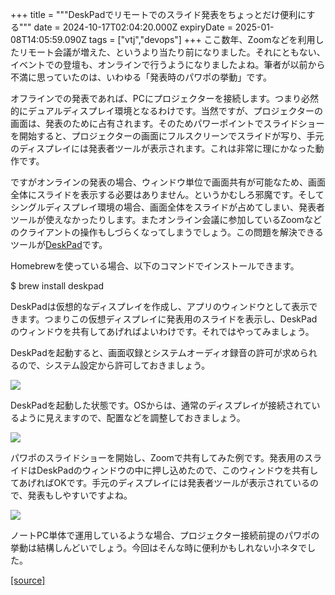 +++
title = """DeskPadでリモートでのスライド発表をちょっとだけ便利にする"""
date = 2024-10-17T02:04:20.000Z
expiryDate = 2025-01-08T14:05:59.090Z
tags = ["vtj","devops"]
+++
ここ数年、Zoomなどを利用したリモート会議が増えた、というより当たり前になりました。それにともない、イベントでの登壇も、オンラインで行うようになりましたよね。筆者が以前から不満に思っていたのは、いわゆる「発表時のパワポの挙動」です。

オフラインでの発表であれば、PCにプロジェクターを接続します。つまり必然的にデュアルディスプレイ環境となるわけです。当然ですが、プロジェクターの画面は、発表のために占有されます。そのためパワーポイントでスライドショーを開始すると、プロジェクターの画面にフルスクリーンでスライドが写り、手元のディスプレイには発表者ツールが表示されます。これは非常に理にかなった動作です。

ですがオンラインの発表の場合、ウィンドウ単位で画面共有が可能なため、画面全体にスライドを表示する必要はありません。というかむしろ邪魔です。そしてシングルディスプレイ環境の場合、画面全体をスライドが占めてしまい、発表者ツールが使えなかったりします。またオンライン会議に参加しているZoomなどのクライアントの操作もしづらくなってしまうでしょう。この問題を解決できるツールが[DeskPad](https://github.com/Stengo/DeskPad)です。

Homebrewを使っている場合、以下のコマンドでインストールできます。

$ brew install deskpad

DeskPadは仮想的なディスプレイを作成し、アプリのウィンドウとして表示できます。つまりこの仮想ディスプレイに発表用のスライドを表示し、DeskPadのウィンドウを共有してあげればよいわけです。それではやってみましょう。

DeskPadを起動すると、画面収録とシステムオーディオ録音の許可が求められるので、システム設定から許可しておきましょう。

![](https://cdn-ak.f.st-hatena.com/images/fotolife/v/virtualtech/20241017/20241017110422.png)

DeskPadを起動した状態です。OSからは、通常のディスプレイが接続されているように見えますので、配置などを調整しておきましょう。

![](https://cdn-ak.f.st-hatena.com/images/fotolife/v/virtualtech/20241017/20241017110426.png)

パワポのスライドショーを開始し、Zoomで共有してみた例です。発表用のスライドはDeskPadのウィンドウの中に押し込めたので、このウィンドウを共有してあげればOKです。手元のディスプレイには発表者ツールが表示されているので、発表もしやすいですよね。

![](https://cdn-ak.f.st-hatena.com/images/fotolife/v/virtualtech/20241017/20241017110432.png)

ノートPC単体で運用しているような場合、プロジェクター接続前提のパワポの挙動は結構しんどいでしょう。今回はそんな時に便利かもしれない小ネタでした。

[[source]](https://devops-blog.virtualtech.jp/entry/20241017/1729130660)
